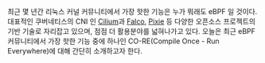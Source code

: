 최근 몇 년간 리눅스 커널 커뮤니티에서 가장 핫한 기능은 누가 뭐래도 eBPF 일 것이다. 대표적인 쿠버네티스의 CNI 인 [Cilium](https://cilium.io/)과 [Falco](https://falco.org/), [Pixie](https://pixielabs.ai/) 등 다양한 오픈소스 프로젝트의 기반 기술로 자리잡고 있으며, 점점 더 활용분야를 넓혀나가고 있다. 오늘은 최근 eBPF 커뮤니티에서 가장 핫한 기능 중에 하나인 CO-RE(Compile Once - Run Everywhere)에 대해 간단히 소개하고자 한다.
